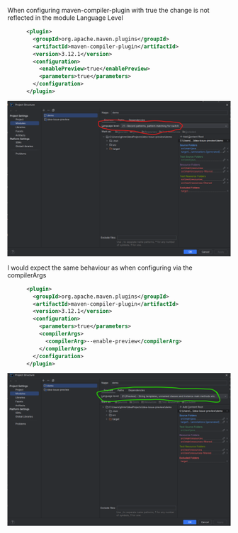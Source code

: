 When configuring maven-compiler-plugin with <enablePreview>true</enablePreview> the change is not reflected in the module Language Level 

```xml
      <plugin>
        <groupId>org.apache.maven.plugins</groupId>
        <artifactId>maven-compiler-plugin</artifactId>
        <version>3.12.1</version>
        <configuration>
          <enablePreview>true</enablePreview>
          <parameters>true</parameters>
        </configuration>
      </plugin>
```
![img.png](img.png)

I would expect the same behaviour as when configuring via the compilerArgs
```xml
      <plugin>
        <groupId>org.apache.maven.plugins</groupId>
        <artifactId>maven-compiler-plugin</artifactId>
        <version>3.12.1</version>
        <configuration>
          <parameters>true</parameters>
          <compilerArgs>
            <compilerArg>--enable-preview</compilerArg>
          </compilerArgs>
        </configuration>
      </plugin>
```
![img_2.png](img_2.png)